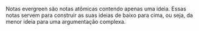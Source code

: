 ---
---

Notas evergreen são notas atômicas contendo apenas uma ideia. Essas notas servem para construir as suas ideias de baixo para cima, ou seja, da menor ideia para uma argumentação complexa. 